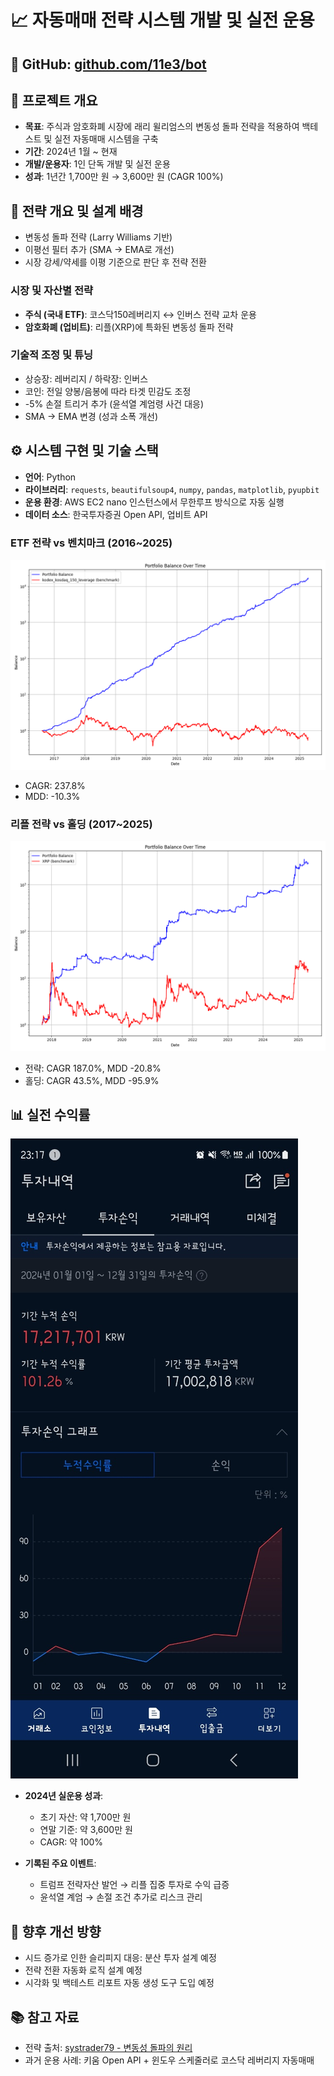 # 📈 자동매매 전략 시스템 개발 및 실전 운용

## 🔗 GitHub: [github.com/11e3/bot](https://github.com/11e3/bot)

## 🧠 프로젝트 개요

- **목표**: 주식과 암호화폐 시장에 래리 윌리엄스의 변동성 돌파 전략을 적용하여 백테스트 및 실전 자동매매 시스템을 구축  
- **기간**: 2024년 1월 ~ 현재  
- **개발/운용자**: 1인 단독 개발 및 실전 운용  
- **성과**: 1년간 1,700만 원 → 3,600만 원 (CAGR 100%)

## 🧪 전략 개요 및 설계 배경

- 변동성 돌파 전략 (Larry Williams 기반)
- 이평선 필터 추가 (SMA → EMA로 개선)
- 시장 강세/약세를 이평 기준으로 판단 후 전략 전환

### 시장 및 자산별 전략

- **주식 (국내 ETF)**: 코스닥150레버리지 ↔ 인버스 전략 교차 운용
- **암호화폐 (업비트)**: 리플(XRP)에 특화된 변동성 돌파 전략

### 기술적 조정 및 튜닝

- 상승장: 레버리지 / 하락장: 인버스
- 코인: 전일 양봉/음봉에 따라 타겟 민감도 조정
- -5% 손절 트리거 추가 (윤석열 계엄령 사건 대응)
- SMA → EMA 변경 (성과 소폭 개선)

## ⚙ 시스템 구현 및 기술 스택

- **언어**: Python  
- **라이브러리**: `requests`, `beautifulsoup4`, `numpy`, `pandas`, `matplotlib`, `pyupbit`  
- **운용 환경**: AWS EC2 nano 인스턴스에서 무한루프 방식으로 자동 실행  
- **데이터 소스**: 한국투자증권 Open API, 업비트 API  

### ETF 전략 vs 벤치마크 (2016~2025)

![ETF 전략 성과](assets/etf.png)

- CAGR: 237.8%  
- MDD: -10.3%  

### 리플 전략 vs 홀딩 (2017~2025)

![XRP 전략 성과](assets/xrp.png)

- 전략: CAGR 187.0%, MDD -20.8%  
- 홀딩: CAGR 43.5%, MDD -95.9%

## 📊 실전 수익률

![2024년 업비트 수익률](assets/upbit_2024.jpg)

- **2024년 실운용 성과**:
  - 초기 자산: 약 1,700만 원  
  - 연말 기준: 약 3,600만 원  
  - CAGR: 약 100%

- **기록된 주요 이벤트**:
  - 트럼프 전략자산 발언 → 리플 집중 투자로 수익 급증
  - 윤석열 계엄 → 손절 조건 추가로 리스크 관리

## 🔮 향후 개선 방향

- 시드 증가로 인한 슬리피지 대응: 분산 투자 설계 예정  
- 전략 전환 자동화 로직 설계 예정  
- 시각화 및 백테스트 리포트 자동 생성 도구 도입 예정

## 📚 참고 자료

- 전략 출처: [systrader79 - 변동성 돌파의 원리](https://stock79.tistory.com/entry/%EB%B3%80%EB%8F%99%EC%84%B1-%EB%8F%8C%ED%8C%8C%EC%9D%98-%EC%9B%90%EB%A6%AC-125)  
- 과거 운용 사례: 키움 Open API + 윈도우 스케줄러로 코스닥 레버리지 자동매매  
